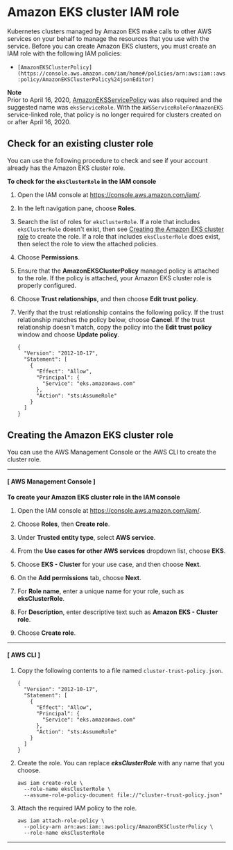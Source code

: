 # Amazon EKS cluster IAM role<a name="service_IAM_role"></a>

Kubernetes clusters managed by Amazon EKS make calls to other AWS services on your behalf to manage the resources that you use with the service\. Before you can create Amazon EKS clusters, you must create an IAM role with the following IAM policies:
+ `[AmazonEKSClusterPolicy](https://console.aws.amazon.com/iam/home#/policies/arn:aws:iam::aws:policy/AmazonEKSClusterPolicy%24jsonEditor)`

**Note**  
Prior to April 16, 2020, [AmazonEKSServicePolicy](https://console.aws.amazon.com/iam/home#/policies/arn:aws:iam::aws:policy/AmazonEKSServicePolicy%24jsonEditor) was also required and the suggested name was `eksServiceRole`\. With the `AWSServiceRoleForAmazonEKS` service\-linked role, that policy is no longer required for clusters created on or after April 16, 2020\.

## Check for an existing cluster role<a name="check-service-role"></a>

You can use the following procedure to check and see if your account already has the Amazon EKS cluster role\.<a name="procedure_check_service_role"></a>

**To check for the `eksClusterRole` in the IAM console**

1. Open the IAM console at [https://console\.aws\.amazon\.com/iam/](https://console.aws.amazon.com/iam/)\.

1. In the left navigation pane, choose **Roles**\. 

1. Search the list of roles for `eksClusterRole`\. If a role that includes `eksClusterRole` doesn't exist, then see [Creating the Amazon EKS cluster role](#create-service-role) to create the role\. If a role that includes `eksClusterRole` does exist, then select the role to view the attached policies\.

1. Choose **Permissions**\.

1. Ensure that the **AmazonEKSClusterPolicy** managed policy is attached to the role\. If the policy is attached, your Amazon EKS cluster role is properly configured\.

1. Choose **Trust relationships**, and then choose **Edit trust policy**\.

1. Verify that the trust relationship contains the following policy\. If the trust relationship matches the policy below, choose **Cancel**\. If the trust relationship doesn't match, copy the policy into the **Edit trust policy** window and choose **Update policy**\. 

   ```
   {
     "Version": "2012-10-17",
     "Statement": [
       {
         "Effect": "Allow",
         "Principal": {
           "Service": "eks.amazonaws.com"
         },
         "Action": "sts:AssumeRole"
       }
     ]
   }
   ```

## Creating the Amazon EKS cluster role<a name="create-service-role"></a>

You can use the AWS Management Console or the AWS CLI to create the cluster role\.

------
#### [ AWS Management Console ]<a name="create-cluster-role-console"></a>

**To create your Amazon EKS cluster role in the IAM console**

1. Open the IAM console at [https://console\.aws\.amazon\.com/iam/](https://console.aws.amazon.com/iam/)\.

1. Choose **Roles**, then **Create role**\.

1. Under **Trusted entity type**, select **AWS service**\.

1. From the **Use cases for other AWS services** dropdown list, choose **EKS**\.

1. Choose **EKS \- Cluster** for your use case, and then choose **Next**\.

1. On the **Add permissions** tab, choose **Next**\.

1. For **Role name**, enter a unique name for your role, such as **eksClusterRole**\.

1. For **Description**, enter descriptive text such as **Amazon EKS \- Cluster role**\.

1. Choose **Create role**\.

------
#### [ AWS CLI ]

1. Copy the following contents to a file named `cluster-trust-policy.json`\. 

   ```
   {
     "Version": "2012-10-17",
     "Statement": [
       {
         "Effect": "Allow",
         "Principal": {
           "Service": "eks.amazonaws.com"
         },
         "Action": "sts:AssumeRole"
       }
     ]
   }
   ```

1. Create the role\. You can replace ***eksClusterRole*** with any name that you choose\.

   ```
   aws iam create-role \
     --role-name eksClusterRole \
     --assume-role-policy-document file://"cluster-trust-policy.json"
   ```

1. Attach the required IAM policy to the role\.

   ```
   aws iam attach-role-policy \
     --policy-arn arn:aws:iam::aws:policy/AmazonEKSClusterPolicy \
     --role-name eksClusterRole
   ```

------